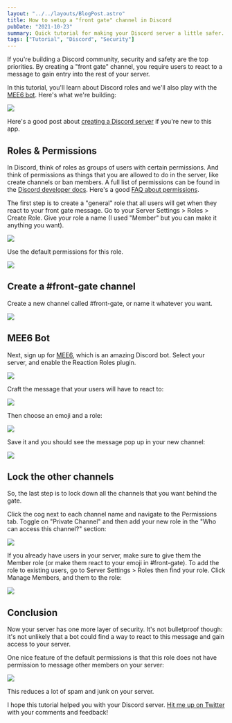 ```yaml
---
layout: "../../layouts/BlogPost.astro"
title: How to setup a "front gate" channel in Discord
pubDate: "2021-10-23"
summary: Quick tutorial for making your Discord server a little safer.
tags: ["Tutorial", "Discord", "Security"]
---
```


If you're building a Discord community, security and safety are the top priorities. By creating a "front gate" channel, you require users to react to a message to gain entry into the rest of your server.

In this tutorial, you'll learn about Discord roles and we'll also play with the [MEE6 bot](https://mee6.xyz/). Here's what we're building:

![](../../src/images/blog/2021-10-23-discord-front-gate/front-gate.png)

Here's a good post about [creating a Discord server](https://blog.discord.com/starting-your-first-discord-server-4dcacda8dad5) if you're new to this app.

## Roles & Permissions

In Discord, think of roles as groups of users with certain permissions. And think of permissions as things that you are allowed to do in the server, like create channels or ban members. A full list of permissions can be found in the [Discord developer docs](https://discord.com/developers/docs/topics/permissions). Here's a good [FAQ about permissions](https://support.discord.com/hc/en-us/articles/206029707).

The first step is to create a "general" role that all users will get when they react to your front gate message. Go to your Server Settings > Roles > Create Role. Give your role a name (I used "Member" but you can make it anything you want).

![](../../src/images/blog/2021-10-23-discord-front-gate/roles-1.png)

Use the default permissions for this role.

![](../../src/images/blog/2021-10-23-discord-front-gate/roles-2.png)

## Create a #front-gate channel

Create a new channel called #front-gate, or name it whatever you want.

![](../../src/images/blog/2021-10-23-discord-front-gate/front-gate-2.png)

## MEE6 Bot

Next, sign up for [MEE6](https://mee6.xyz/), which is an amazing Discord bot. Select your server, and enable the Reaction Roles plugin.

![](../../src/images/blog/2021-10-23-discord-front-gate/reaction-roles.png)

Craft the message that your users will have to react to:

![](../../src/images/blog/2021-10-23-discord-front-gate/mee6.png)

Then choose an emoji and a role:

![](../../src/images/blog/2021-10-23-discord-front-gate/mee6-2.png)

Save it and you should see the message pop up in your new channel:

![](../../src/images/blog/2021-10-23-discord-front-gate/front-gate-3.png)

## Lock the other channels

So, the last step is to lock down all the channels that you want behind the gate.

Click the cog next to each channel name and navigate to the Permissions tab. Toggle on "Private Channel" and then add your new role in the "Who can access this channel?" section:

![](../../src/images/blog/2021-10-23-discord-front-gate/channel-lock.png)

If you already have users in your server, make sure to give them the Member role (or make them react to your emoji in #front-gate). To add the role to existing users, go to Server Settings > Roles then find your role. Click Manage Members, and them to the role:

![](../../src/images/blog/2021-10-23-discord-front-gate/existing-members.png)

## Conclusion

Now your server has one more layer of security. It's not bulletproof though: it's not unlikely that a bot could find a way to react to this message and gain access to your server.

One nice feature of the default permissions is that this role does not have permission to message other members on your server:

![](../../src/images/blog/2021-10-23-discord-front-gate/no-message-members.png)

This reduces a lot of spam and junk on your server.

I hope this tutorial helped you with your Discord server. [Hit me up on Twitter](https://twitter.com/mager) with your comments and feedback!

